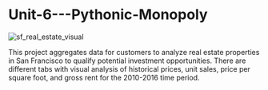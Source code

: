 # Unit-6---Pythonic-Monopoly

![sf_real_estate_visual](https://user-images.githubusercontent.com/91380617/159084049-b20a66d0-31ab-423b-b3e3-138a50a43c64.png)


This project aggregates data for customers to analyze real estate properties in San Francisco to qualify potential investment opportunities. There are different tabs with visual analysis of historical prices, unit sales, price per square foot, and gross rent for the 2010-2016 time period. 

